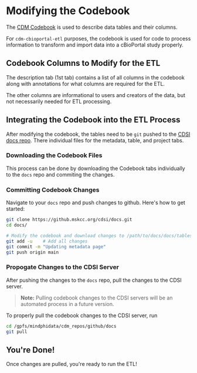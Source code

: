 # Modifying the Codebook
The [CDM Codebook](https://docs.google.com/spreadsheets/d/1po0GdSwqmmXibz4e-7YvTPUbXpi0WYv3c2ImdHXxyuc/edit?usp=sharing) is used to describe data tables and their columns. 

For `cdm-cbioportal-etl` purposes, the codebook is used for code to process information to transform and import data into a cBioPortal study properly.

## Codebook Columns to Modify for the ETL
The description tab (1st tab) contains a list of all columns in the codebook along with annotations for what columns are required for the ETL.

The other columns are informational to users and creators of the data, but not necessarily needed for ETL processing.

## Integrating the Codebook into the ETL Process
After modifying the codebook, the tables need to be `git` pushed to the [CDSI docs repo](https://github.mskcc.org/cdsi/docs/tree/main/docs/tables). There individual files for the metadata, table, and project tabs.

### Downloading the Codebook Files
This process can be done by downloading the Codebook tabs individually to the `docs` repo and commiting the changes.

### Committing Codebook Changes
Navigate to your `docs` repo and push changes to github. Here's how to get started:
```bash
git clone https://github.mskcc.org/cdsi/docs.git
cd docs/

# Modify the codebook and download changes to /path/to/docs/docs/tables
git add -u    # Add all changes
git commit -m "Updating metadata page"
git push origin main

```

### Propogate Changes to the CDSI Server
After pushing the changes to the `docs` repo, pull the changes to the CDSI server.

> **Note:** Pulling codebook changes to the CDSI servers will be an automated process in a future version. 

To properly pull the codebook changes to the CDSI server, run
```bash
cd /gpfs/mindphidata/cdm_repos/github/docs
git pull
```

## You're Done!
Once changes are pulled, you're ready to run the ETL!



